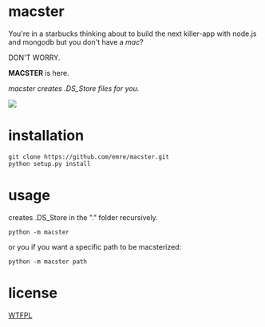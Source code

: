 macster
=======

You're in a starbucks thinking about to build the next killer-app with node.js and mongodb but you don't have a *mac*? 

DON'T WORRY.

**MACSTER** is here.

*macster creates .DS_Store files for you.*

<img src="https://raw.github.com/emre/macster/master/hipdog.jpg">

installation
==============

```
git clone https://github.com/emre/macster.git
python setup.py install
```

usage
=========

creates .DS_Store in the "." folder recursively.

```
python -m macster
```

or you if you want a specific path to be macsterized:

```
python -m macster path
```

license
==========
<a href="http://en.wikipedia.org/wiki/WTFPL">WTFPL</a>
